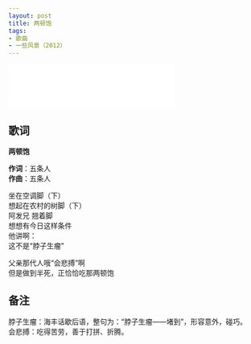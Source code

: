 ```yaml
---
layout: post
title: 两顿饱
tags:
- 歌曲
- 一些风景（2012）
---
```


<iframe frameborder="no" border="0" marginwidth="0" marginheight="0" width=330 height=86 src="//music.163.com/outchain/player?type=2&id=28587861&auto=1&height=66"></iframe>

## 歌词

**两顿饱**

**作词**：五条人  
**作曲**：五条人

坐在空调脚（下）  
想起在农村的树脚（下）  
阿发兄 翘着脚  
想想有今日这样条件  
他讲啊：  
这不是“脖子生瘤”

父亲那代人哦“会悲搏”啊  
但是做到半死，正恰恰吃那两顿饱

## 备注

脖子生瘤：海丰话歇后语，整句为：“脖子生瘤——堵到”，形容意外，碰巧。  
会悲搏：吃得苦劳，善于打拼、折腾。
